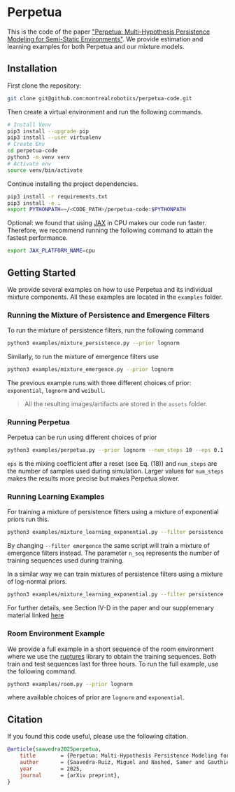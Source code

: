 # Perpetua

This is the code of the paper ["Perpetua: Multi-Hypothesis Persistence Modeling for Semi-Static Environments"](https://montrealrobotics.ca/perpetua). We provide estimation and learning examples for both Perpetua and our mixture models.

## Installation

First clone the repository:

```bash
git clone git@github.com:montrealrobotics/perpetua-code.git
```

Then create a virtual environment and run the following commands.

```bash
# Install Venv
pip3 install --upgrade pip
pip3 install --user virtualenv
# Create Env
cd perpetua-code
python3 -m venv venv
# Activate env
source venv/bin/activate
```

Continue installing the project dependencies.

```bash
pip3 install -r requirements.txt
pip3 install -e .
export PYTHONPATH=~/<CODE_PATH>/perpetua-code:$PYTHONPATH
```

Optional: we found that using [JAX](https://docs.jax.dev/en/latest/installation.html) in CPU makes our code run faster. Therefore, we recommend running the following command to attain the fastest performance.

```bash
export JAX_PLATFORM_NAME=cpu
```

## Getting Started

We provide several examples on how to use Perpetua and its individual mixture components. All these examples are located in the `examples` folder.

### Running the Mixture of Persistence and Emergence Filters

To run the mixture of persistence filters, run the following command

```bash
python3 examples/mixture_persistence.py --prior lognorm
```

Similarly, to run the mixture of emergence filters use
```bash
python3 examples/mixture_emergence.py --prior lognorm
```

The previous example runs with three different choices of prior: `exponential`, `lognorm` and `weibull`.

> All the resulting images/artifacts are stored in the `assets` folder.

### Running Perpetua

Perpetua can be run using different choices of prior

```bash
python3 examples/perpetua.py --prior lognorm --num_steps 10 --eps 0.1
```

`eps` is the mixing coefficient after a reset (see Eq. (18)) and `num_steps` are the number of samples used during simulation. Larger values for `num_steps` makes the results more precise but makes Perpetua slower.

### Running Learning Examples

For training a mixture of persistence filters using a mixture of exponential priors run this.

```bash
python3 examples/mixture_learning_exponential.py --filter persistence --n_seq 20
```

By changing `--filter emergence` the same script will train a mixture of emergence filters instead. The parameter `n_seq` represents the number of training sequences used during training.

In a similar way we can train mixtures of persistence filters using a mixture of log-normal priors.

```bash
python3 examples/mixture_learning_exponential.py --filter persistence --n_seq 20
```

For further details, see Section IV-D in the paper and our supplemenary material linked [here](https://montrealrobotics.ca/perpetua)

### Room Environment Example

We provide a full example in a short sequence of the room environment where we use the [ruptures](https://centre-borelli.github.io/ruptures-docs/) library to obtain the training sequences. Both train and test sequences last for three hours. To run the full example, use the following command.

```bash
python3 examples/room.py --prior lognorm
```

where available choices of prior are `lognorm` and `exponential`.

## Citation

If you found this code useful, please use the following citation.

```bibtex
@article{saavedra2025perpetua,
	title        = {Perpetua: Multi-Hypothesis Persistence Modeling for Semi-Static Environments},
	author       = {Saavedra-Ruiz, Miguel and Nashed, Samer and Gauthier, Charlie and Paull, Liam},
	year         = 2025,
	journal      = {arXiv preprint},
}  
```



